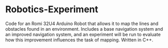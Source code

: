 # Robotics-Experiment

Code for an Romi 32U4 Arduino Robot that allows it to map the lines and obstacles found in an environment. Includes a base navigation system and an improved navigation system, and an experiment will be run to evaluate how this improvement influences the task of mapping. Written in C++.
